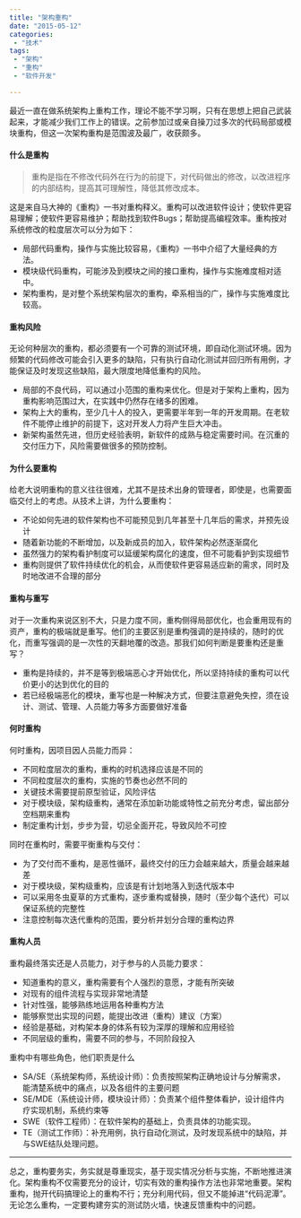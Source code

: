 ```yaml
---
title: "架构重构"
date: "2015-05-12"
categories:
 - "技术"
tags:
 - "架构"
 - "重构"
 - "软件开发"

---
```



最近一直在做系统架构上重构工作，理论不能不学习啊，只有在思想上把自己武装起来，才能减少我们工作上的错误。之前参加过或亲自操刀过多次的代码局部或模块重构，但这一次架构重构是范围波及最广，收获颇多。

#### 什么是重构

> 重构是指在不修改代码外在行为的前提下，对代码做出的修改，以改进程序的内部结构，提高其可理解性，降低其修改成本。

这是来自马大神的《重构》一书对重构释义。重构可以改进软件设计；使软件更容易理解；使软件更容易维护；帮助找到软件Bugs；帮助提高编程效率。重构按对系统修改的粒度层次可以分为如下：

 * 局部代码重构，操作与实施比较容易，《重构》一书中介绍了大量经典的方法。
 * 模块级代码重构，可能涉及到模块之间的接口重构，操作与实施难度相对适中。
 * 架构重构，是对整个系统架构层次的重构，牵系相当的广，操作与实施难度比较高。

#### 重构风险

无论何种层次的重构，都必须要有一个可靠的测试环境，即自动化测试环境。因为频繁的代码修改可能会引入更多的缺陷，只有执行自动化测试并回归所有用例，才能保证及时发现这些缺陷，最大限度地降低重构的风险。

  * 局部的不良代码，可以通过小范围的重构来优化。但是对于架构上重构，因为重构影响范围过大，在实践中仍然存在绪多的困难。
  * 架构上大的重构，至少几十人的投入，更需要半年到一年的开发周期。在老软件不能停止维护的前提下，这对开发人力将产生巨大冲击。
  * 新架构虽然先进，但历史经验表明，新软件的成熟与稳定需要时间。在沉重的交付压力下，风险需要做很多的预防控制。

#### 为什么要重构

给老大说明重构的意义往往很难，尤其不是技术出身的管理者，即使是，也需要面临交付上的考虑。从技术上讲，为什么要重构：

  * 不论如何先进的软件架构也不可能预见到几年甚至十几年后的需求，并预先设计
  * 随着新功能的不断增加，以及新成员的加入，软件架构必然逐渐腐化
  * 虽然强力的架构看护制度可以延缓架构腐化的速度，但不可能看护到实现细节
  * 重构则提供了软件持续优化的机会，从而使软件更容易适应新的需求，同时及时地改进不合理的部分

#### 重构与重写

对于一次重构来说区别不大，只是力度不同，重构侧得局部优化，也会重用现有的资产，重构的极端就是重写。他们的主要区别是重构强调的是持续的，随时的优化，而重写强调的是一次性的天翻地覆的改造。那我们如何判断是要重构还是重写？

  * 重构是持续的，并不是等到极端恶心才开始优化，所以坚持持续的重构可以代价更小的达到优化的目的
  * 若已经极端恶化的模块，重写也是一种解决方式，但要注意避免失控，须在设计、测试、管理、人员能力等多方面要做好准备

#### 何时重构

何时重构，因项目因人员能力而异：

  * 不同粒度层次的重构，重构的时机选择应该是不同的
  * 不同粒度层次的重构，实施的节奏也必然不同的
  * 关键技术需要提前原型验证，风险评估
  * 对于模块级，架构级重构，通常在添加新功能或特性之前充分考虑，留出部分空档期来重构
  * 制定重构计划，步步为营，切忌全面开花，导致风险不可控

同时在重构时，需要平衡重构与交付：

  * 为了交付而不重构，是恶性循环，最终交付的压力会越来越大，质量会越来越差
  * 对于模块级，架构级重构，应该是有计划地落入到迭代版本中
  * 可以采用冬虫夏草的方式重构，逐步重构或替换，随时（至少每个迭代）可以保证系统的完整性
  * 注意控制每次迭代重构的范围，要分析并划分合理的重构边界

#### 重构人员

重构最终落实还是人员能力，对于参与的人员能力要求：

   * 知道重构的意义，重构需要有个人强烈的意愿，才能有所突破
   * 对现有的组件流程与实现非常地清楚
   * 针对性强，能够熟练地运用各种重构方法
   * 能够察觉出实现的问题，能提出改进（重构）建议（方案）
   * 经验是基础，对构架本身的体系有较为深厚的理解和应用经验
   * 不同层级的重构，需要不同的参与，不同阶段投入

重构中有哪些角色，他们职责是什么

   * SA/SE（系统架构师，系统设计师）：负责按照架构正确地设计与分解需求，能清楚系统中的痛点，以及各组件的主要问题
   * SE/MDE（系统设计师，模块设计师）：负责某个组件整体看护，设计组件内疗实现机制，系统约束等
   * SWE（软件工程师）：在软件架构的基础上，负责具体的功能实现。
   * TE（测试工作师）：补充用例，执行自动化测试，及时发现系统中的缺陷，并与SWE结队处理问题。

-----
总之，重构要务实，务实就是尊重现实，基于现实情况分析与实施，不断地推进演化。架构重构不仅需要充分的设计，切实有效的重构操作方法也非常地重要。架构重构，抛开代码搞理论上的重构不行；充分利用代码，但又不能掉进“代码泥潭”。无论怎么重构，一定要构建夯实的测试防火墙，快速反馈重构中的问题。
